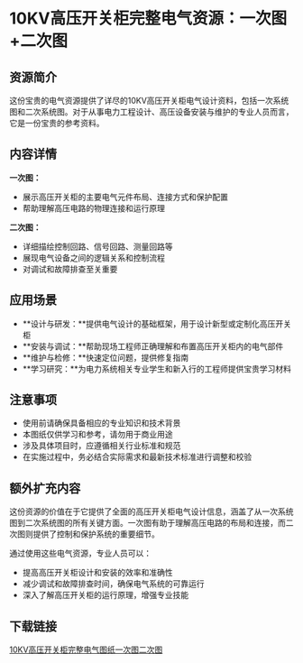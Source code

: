 # 10KV高压开关柜完整电气资源：一次图+二次图

## 资源简介

这份宝贵的电气资源提供了详尽的10KV高压开关柜电气设计资料，包括一次系统图和二次系统图。对于从事电力工程设计、高压设备安装与维护的专业人员而言，它是一份宝贵的参考资料。

## 内容详情

**一次图：**

* 展示高压开关柜的主要电气元件布局、连接方式和保护配置
* 帮助理解高压电路的物理连接和运行原理

**二次图：**

* 详细描绘控制回路、信号回路、测量回路等
* 展现电气设备之间的逻辑关系和控制流程
* 对调试和故障排查至关重要

## 应用场景

* **设计与研发：**提供电气设计的基础框架，用于设计新型或定制化高压开关柜
* **安装与调试：**帮助现场工程师正确理解和布置高压开关柜内的电气部件
* **维护与检修：**快速定位问题，提供修复指南
* **学习研究：**为电力系统相关专业学生和新入行的工程师提供宝贵学习材料

## 注意事项

* 使用前请确保具备相应的专业知识和技术背景
* 本图纸仅供学习和参考，请勿用于商业用途
* 涉及具体项目时，应遵循相关行业标准和规范
* 在实施过程中，务必结合实际需求和最新技术标准进行调整和校验

## 额外扩充内容

这份资源的价值在于它提供了全面的高压开关柜电气设计信息，涵盖了从一次系统图到二次系统图的所有关键方面。一次图有助于理解高压电路的布局和连接，而二次图则提供了控制和保护系统的重要细节。

通过使用这些电气资源，专业人员可以：

* 提高高压开关柜设计和安装的效率和准确性
* 减少调试和故障排查时间，确保电气系统的可靠运行
* 深入了解高压开关柜的运行原理，增强专业技能

## 下载链接

[10KV高压开关柜完整电气图纸一次图二次图](https://pan.quark.cn/s/463b2d1021c4)